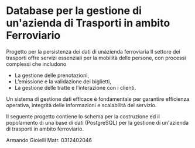# Database per la gestione di un'azienda di Trasporti in ambito Ferroviario
Progetto per la persistenza dei dati di unázienda ferroviaria
Il settore dei trasporti offre servizi essenziali per la mobilità delle persone, con processi complessi che includono 
- La gestione delle prenotazioni, 
- L’emissione e la validazione dei biglietti, 
- La gestione delle tratte e l’interazione con i clienti. 

Un sistema di gestione dati efficace è fondamentale per garantire efficienza operativa, 
integrità delle informazioni e scalabilità del servizio.

Il seguente progetto contiene lo schema per la costruzione ed il popolamento di una base di dati (PostgreSQL) per la
gestione di un'azienda di trasporti in ambito ferroviario.

Armando Gioielli
Matr. 0312402046